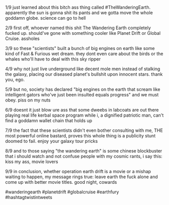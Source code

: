1/9 just learned about this bitch ass thing called #TheWanderingEarth. apparently the sun is gonna shit its pants and we gotta move the whole goddamn globe. science can go to hell

2/9 first off, whoever named this shit The Wandering Earth completely fucked up. should've gone with something cooler like Planet Drift or Global Cruise. assholes

3/9 so these "scientists" built a bunch of big engines on earth like some kind of Fast & Furious wet dream. they dont even care about the birds or the whales who'll have to deal with this sky ripper

4/9 why not just live underground like decent mole men instead of stalking the galaxy, placing our diseased planet's bullshit upon innocent stars. thank you, ego.

5/9 but no, society has declared "big engines on the earth that scream like intelligent gators who've just been insulted equals progress" and we must obey. piss on my nuts

6/9 doesnt it just blow ure ass that some dweebs in labcoats are out there playing real life kerbal space program while i, a dignified patriotic man, can't find a goddamn wallet chain that holds up

7/9 the fact that these scientists didn't even bother consulting with me, THE most powerful online bastard, proves this whole thing is a publicity stunt doomed to fail. enjoy your galaxy tour pricks

8/9 and to those saying "the wandering earth" is some chinese blockbuster that i should watch and not confuse people with my cosmic rants, i say this: kiss my ass, movie lovers 

9/9 in conclusion, whether operation earth drift is a movie or a mishap waiting to happen, my message rings true: leave earth the fuck alone and come up with better movie titles. good night, cowards

#wanderingearth #planetdrift #globalcruise #earthfury #hashtagtwistintweets